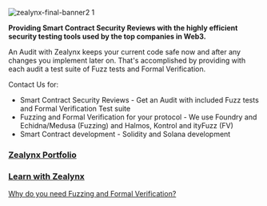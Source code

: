 ![zealynx-final-banner2 1](https://github.com/ZealynxSecurity/.github/assets/23363641/cbcc0edb-b216-485f-975b-073ee080a6a2)

**Providing Smart Contract Security Reviews with the highly efficient security testing tools used by the top companies in Web3.**

An Audit with Zealynx keeps your current code safe now and after any changes you implement later on.
That's accomplished by providing with each audit a test suite of Fuzz tests and Formal Verification.

Contact Us for:
* Smart Contract Security Reviews - Get an Audit with included Fuzz tests and Formal Verification Test suite
* Fuzzing and Formal Verification for your protocol - We use Foundry and Echidna/Medusa (Fuzzing) and Halmos, Kontrol and ityFuzz (FV)
* Smart Contract development - Solidity and Solana development

### [Zealynx Portfolio](https://github.com/ZealynxSecurity/Zealynx/tree/main/Zealynx-portfolio) 
### [Learn with Zealynx](https://github.com/ZealynxSecurity/Zealynx/tree/main/EducationalContent) 

[Why do you need Fuzzing and Formal Verification?](https://github.com/ZealynxSecurity/Zealynx/tree/main/AboutUs)

